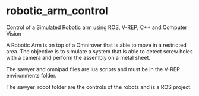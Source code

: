 # robotic_arm_control
Control of a Simulated Robotic arm using ROS, V-REP, C++ and Computer Vision

A Robotic Arm is on top of a Omnirover that is able to move in a restricted area. 
The objective is to simulate a system that is able to detect screw holes with a camera and perform the assembly on a metal sheet. 

The sawyer and omnipad files are lua scripts and must be in the V-REP environments folder.

The sawyer_robot folder are the controls of the robots and is a ROS project.

